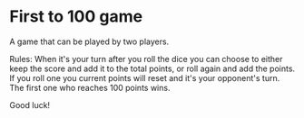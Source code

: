 # First to 100 game

A game that can be played by two players.

Rules:
When it's your turn after you roll the dice you can choose to either keep the score and add it to the total points, or roll again and add the points.
If you roll one you current points will reset and it's your opponent's turn.
The first one who reaches 100 points wins.

Good luck!
